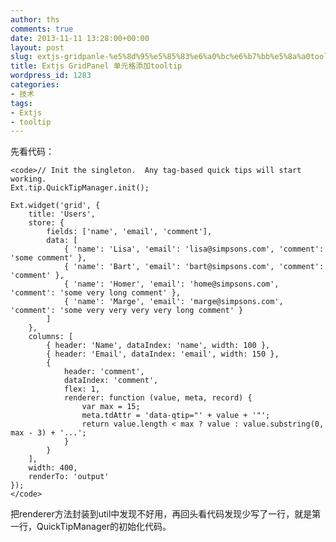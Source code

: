 ```yaml
---
author: ths
comments: true
date: 2013-11-11 13:28:00+00:00
layout: post
slug: extjs-gridpanle-%e5%8d%95%e5%85%83%e6%a0%bc%e6%b7%bb%e5%8a%a0tooltip
title: Extjs GridPanel 单元格添加tooltip
wordpress_id: 1283
categories:
- 技术
tags:
- Extjs
- tooltip
---
```


先看代码：




    
    <code>// Init the singleton.  Any tag-based quick tips will start working.
    Ext.tip.QuickTipManager.init();
    
    Ext.widget('grid', {
        title: 'Users',
        store: {
            fields: ['name', 'email', 'comment'],
            data: [
                { 'name': 'Lisa', 'email': 'lisa@simpsons.com', 'comment': 'some comment' },
                { 'name': 'Bart', 'email': 'bart@simpsons.com', 'comment': 'comment' },
                { 'name': 'Homer', 'email': 'home@simpsons.com', 'comment': 'some very long comment' },
                { 'name': 'Marge', 'email': 'marge@simpsons.com', 'comment': 'some very very very very long comment' }
            ]
        },
        columns: [
            { header: 'Name', dataIndex: 'name', width: 100 },
            { header: 'Email', dataIndex: 'email', width: 150 },
            {
                header: 'comment',
                dataIndex: 'comment',
                flex: 1,
                renderer: function (value, meta, record) {
                    var max = 15;
                    meta.tdAttr = 'data-qtip="' + value + '"';
                    return value.length < max ? value : value.substring(0, max - 3) + '...';
                }
            }
        ],
        width: 400,
        renderTo: 'output'
    });
    </code>





把renderer方法封装到util中发现不好用，再回头看代码发现少写了一行，就是第一行，QuickTipManager的初始化代码。



